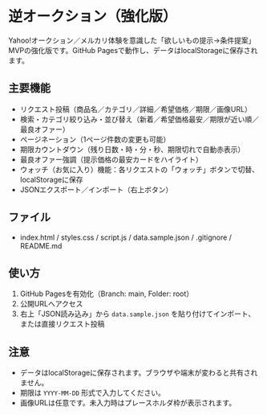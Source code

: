 # 逆オークション（強化版）

Yahoo!オークション／メルカリ体験を意識した「欲しいもの提示→条件提案」MVPの強化版です。GitHub Pagesで動作し、データはlocalStorageに保存されます。

## 主要機能
- リクエスト投稿（商品名／カテゴリ／詳細／希望価格／期限／画像URL）
- 検索・カテゴリ絞り込み・並び替え（新着／希望価格最安／期限が近い順／最良オファー）
- ページネーション（1ページ件数の変更も可能）
- 期限カウントダウン（残り日数・時・分・秒、期限切れで自動赤表示）
- 最良オファー強調（提示価格の最安カードをハイライト）
- ウォッチ（お気に入り）機能：各リクエストの「ウォッチ」ボタンで切替、localStorageに保存
- JSONエクスポート／インポート（右上ボタン）

## ファイル
- index.html / styles.css / script.js / data.sample.json / .gitignore / README.md

## 使い方
1. GitHub Pagesを有効化（Branch: main, Folder: root）
2. 公開URLへアクセス
3. 右上「JSON読み込み」から `data.sample.json` を貼り付けてインポート、または直接リクエスト投稿

## 注意
- データはlocalStorageに保存されます。ブラウザや端末が変わると共有されません。
- 期限は `YYYY-MM-DD` 形式で入力してください。
- 画像URLは任意です。未入力時はプレースホルダ枠が表示されます。
